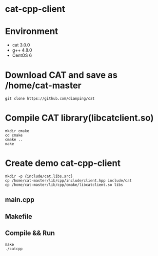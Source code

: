 # cat-cpp-client
# Environment
- cat 3.0.0
- g++ 4.8.0
- CentOS 6
# Download CAT and save as /home/cat-master
```
git clone https://github.com/dianping/cat
```
# Compile CAT library(libcatclient.so)
```
mkdir cmake
cd cmake
cmake ..
make
```
# Create demo cat-cpp-client
```
mkdir -p {include/cat,libs,src}
cp /home/cat-master/lib/cpp/include/client.hpp include/cat
cp /home/cat-master/lib/cpp/cmake/libcatclient.so libs
```
## main.cpp
## Makefile
## Compile && Run
```
make
./catcpp
```
